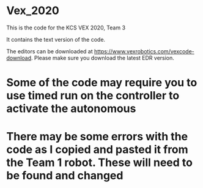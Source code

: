 # Vex_2020

This is the code for the KCS VEX 2020, Team 3

It contains the text version of the code.

The editors can be downloaded at https://www.vexrobotics.com/vexcode-download. Please make sure you download the latest EDR version.
 
 # Some of the code may require you to use timed run on the controller to activate the autonomous

 # There may be some errors with the code as I copied and pasted it from the Team 1 robot. These will need to be found and changed
